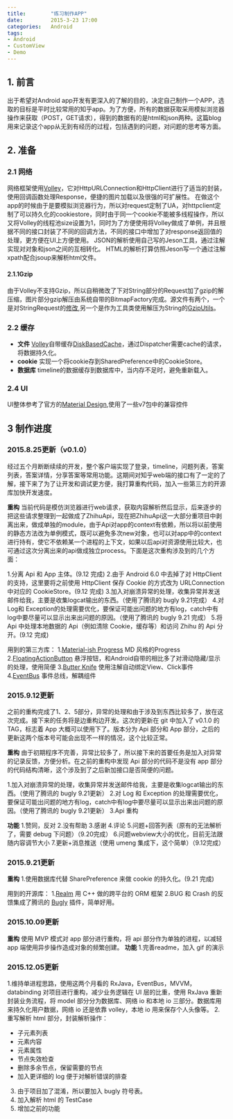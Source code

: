 ```yaml
---
title:        "练习制作APP"
date:         2015-3-23 17:00
categories:   Android
tags:
- Android
- CustomView
- Demo
---
```


## 1. 前言

出于希望对Android app开发有更深入的了解的目的，决定自己制作一个APP，选取的目标是平时比较常用的知乎app。为了方便，所有的数据获取采用模拟浏览器操作来获取（POST，GET请求），得到的数据有的是html和json两种。这篇blog用来记录这个app从无到有经历的过程，包括遇到的问题，对问题的思考等方面。

<!--more-->

## 2. 准备

### 2.1 网络
网络框架使用[Volley][1]，它对HttpURLConnection和HttpClient进行了适当的封装，使用回调函数处理Response，便捷的图片加载以及很强的可扩展性。
在做这个app的时候由于是要模拟浏览器行为，所以对request定制了UA，对httpclient定制了可以持久化的cookiestore，同时由于同一个cookie不能被多线程操作，所以又将Volley的线程池size设置为1，同时为了方便使用将Volley做成了单例，并且根据不同的接口封装了不同的回调方法，不同的接口中增加了对response返回值的处理，更方便在UI上方便使用。
JSON的解析使用自己写的Jeson工具，通过注解实现对对象和json之间的互相转化。
HTML的解析打算仿照Jeson写一个通过注解xpath配合jsoup来解析html文件。

#### 2.1.1Gzip

由于Volley不支持Gzip，所以自稍微改了下对String部分的Request加了gzip的解压缩，图片部分gzip解压由系统自带的BitmapFactory完成。源文件有两个，一个是对StringRequest的[修改](https://github.com/lber19535/ZhiHu/blob/master/app/src/main/java/com/bill/zhihu/api/net/GzipStringRequest.java),另一个是作为工具类使用解压为String的[GzipUtils](https://github.com/lber19535/ZhiHu/blob/master/app/src/main/java/com/bill/zhihu/api/utils/GzipUtils.java)。

### 2.2 缓存
* **文件**
[Volley][1]自带缓存[DiskBasedCache][2]，通过Dispatcher需要cache的请求，将数据持久化。
* **cookie**
实现一个将cookie存到SharedPreference中的CookieStore。
* **数据库**
timeline的数据缓存到数据库中，当内存不足时，避免重新载入。

### 2.4 UI
UI整体参考了官方的[Material Design][3],使用了一些v7包中的兼容控件

## 3 制作进度
### 2015.8.25更新（v0.1.0）
经过五个月断断续续的开发，整个客户端实现了登录，timeline，问题列表，答案列表，答案详情，分享答案等常用功能。这期间对知乎web端的接口有了一定的了解，接下来了为了让开发和调试更方便，我打算重构代码，加入一些第三方的开源库加快开发速度。

**重构**
当前代码是模仿浏览器进行web请求，获取内容解析然后显示，后来逐步的把这些请求整理到一起做成了ZhihuApi，现在把ZhihuApi这一大部分重项目中剥离出来，做成单独的module，由于Api对app的context有依赖，所以将以前使用的静态方法改为单例模式，既可以避免多次new对象，也可以对app中的context进行持有，使它不依赖某一个进程的上下文，如果以后api对资源使用比较大，也可通过这次分离出来的api做成独立process。下面是这次重构涉及到的几个方面：

1.分离 Api 和 App 主体。(9.12 完成)
2.由于 Android 6.0 中去掉了对 HttpClient 的支持，这里要将之前使用 HttpClient 保存 Cookie 的方式改为 URLConnection 中对应的 CookieStore。(9.12 完成)
3.加入对崩溃异常的处理，收集异常并发送邮件给我，主要是收集logcat输出的东西。（使用了腾讯的 bugly 9.21完成）
4.对 Log和 Exception的处理需要优化，要保证可能出问题的地方有log，catch中有log中要尽量可以显示出来出问题的原因。（使用了腾讯的 bugly 9.21 完成）
5.将 Api 中处理本地数据的 Api（例如清除 Cookie，缓存等）和访问 Zhihu 的 Api 分开。(9.12 完成)


用到的第三方库：
1.[Material-ish Progress](https://github.com/pnikosis/materialish-progress) MD 风格的Progress
2.[FloatingActionButton](https://github.com/makovkastar/FloatingActionButton) 悬浮按钮，和Android自带的相比多了对滑动隐藏/显示的处理，使用简便
3.[Butter Knife](http://jakewharton.github.io/butterknife/) 使用注解自动绑定View、Click事件
4.[EventBus](https://github.com/greenrobot/EventBus) 事件总线，解耦组件


### 2015.9.12更新
之前的重构完成了1、2、5部分，异常的处理和由于涉及到东西比较多了，放在这次完成。接下来的任务将是边重构边开发。这次的更新在 git 中加入了 v0.1.0 的 TAG，标志着 App 大概可以使用下了。版本分为 Api 部分和 App 部分，之后的更新这两个版本号可能会出现不一样的情况，这个比较正常。

**重构**
由于初期程序不完善，异常比较多了，所以接下来的首要任务是加入对异常的记录反馈，方便分析。在之前的重构中发现 Api 部分的代码不是没有 app 部分的代码结构清晰，这个涉及到了之后新加接口是否简便的问题。

1.加入对崩溃异常的处理，收集异常并发送邮件给我，主要是收集logcat输出的东西。（使用了腾讯的 bugly 9.21更新）
2.对 Log 和 Exception 的处理需要优化，要保证可能出问题的地方有log，catch中有log中要尽量可以显示出来出问题的原因。（使用了腾讯的 bugly 9.21更新）
3.Api 重构

**功能**
1.赞同，反对
2.没有帮助
3.感谢
4.评论
5.问题+回答列表（原有的无法解析了，需要 debug 下问题）（9.20完成）
6.问题webview大小的优化，目前无法跟随内容调节大小
7.更新+消息推送（使用 umeng 集成下，这个简单）（9.12完成）

### 2015.9.21更新
**重构**
1.使用数据库代替 SharePreference 来做 cookie 的持久化。(9.21 完成)

用到的开源库：
1.[Realm](http://realm.io) 用 C++ 做的跨平台的 ORM 框架
2.BUG 和 Crash 的反馈集成了腾讯的 [Bugly](http://bugly.qq.com/) 插件，简单好用。

### 2015.10.09更新
**重构**
使用 MVP 模式对 app 部分进行重构，将 api 部分作为单独的进程，以减轻 app 端使用异步操作造成对象的频繁创建。
**功能**
1.完善readme，加入 gif 的演示

### 2015.12.05更新
1.维持单进程思路，使用这两个月看的 RxJava，EventBus，MVVM，databinding 对项目进行重构，减少业务逻辑在 UI 层的比重，使用 RxJava 重新封装业务流程，将 model 部分分为数据库、网络 io 和本地 io 三部分。数据库用来持久化用户数据，网络 io 还是依靠 volley，本地 io 用来保存个人头像等。
2.重写解析 html 部分，封装解析操作：
* 子元素列表
* 元素内容
* 元素属性
* 节点失效检查
* 删除多余节点，保留需要的节点
* 加入更详细的 log 便于对解析错误的排查
3. 由于项目加了混淆，所以要加入 bugly 符号表。
4. 加入解析 html 的 TestCase
5. 增加之前的功能

<!--
app的一些想法：
1.timeline加入 + 圆形按钮
2.提供主题切换，返回最上层的功能。同时上滑隐藏，下滑出现。
3.要加入对5.0特效的支持
4.ForegroundColorSpan
5.做一个像素鸟的彩蛋，主角改为刘看山

-->


<!--Volley-->
[1]: http://developer.android.com/training/volley/index.html
<!--DiskBasedCache-->
[2]: https://android.googlesource.com/platform/frameworks/volley/+/android-5.1.0_r1/src/com/android/volley/toolbox/DiskBasedCache.java
<!--Material Design-->
[3]:http://www.google.com/design/spec/material-design
<!--RecyclerView-->
[4]:https://developer.android.com/reference/android/support/v7/widget/RecyclerView.html
<!--Toolbar-->
[5]:https://developer.android.com/reference/android/support/v7/widget/Toolbar.html
<!--SwipeRefreshLayout-->
[6]:https://developer.android.com/reference/android/support/v4/widget/SwipeRefreshLayout.html
